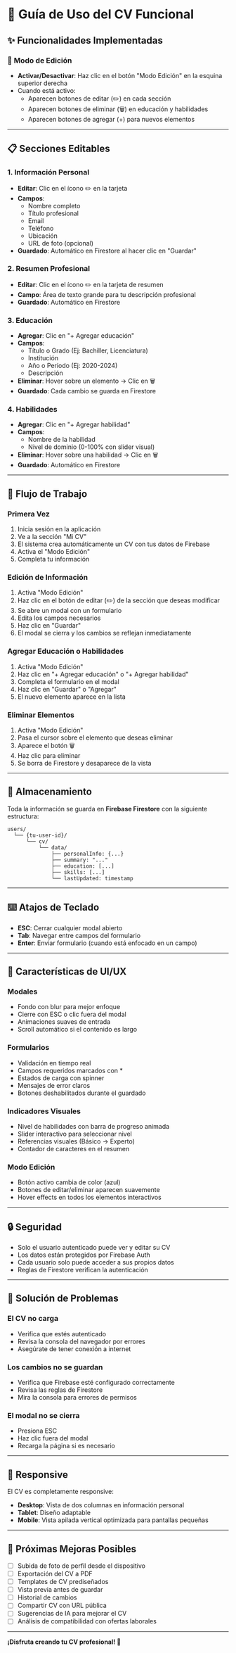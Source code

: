 # 📝 Guía de Uso del CV Funcional

## ✨ Funcionalidades Implementadas

### 🎯 **Modo de Edición**
- **Activar/Desactivar**: Haz clic en el botón "Modo Edición" en la esquina superior derecha
- Cuando está activo:
  - Aparecen botones de editar (✏️) en cada sección
  - Aparecen botones de eliminar (🗑️) en educación y habilidades
  - Aparecen botones de agregar (+) para nuevos elementos

---

## 📋 **Secciones Editables**

### 1. **Información Personal**
- **Editar**: Clic en el ícono ✏️ en la tarjeta
- **Campos**:
  - Nombre completo
  - Título profesional
  - Email
  - Teléfono
  - Ubicación
  - URL de foto (opcional)
- **Guardado**: Automático en Firestore al hacer clic en "Guardar"

### 2. **Resumen Profesional**
- **Editar**: Clic en el ícono ✏️ en la tarjeta de resumen
- **Campo**: Área de texto grande para tu descripción profesional
- **Guardado**: Automático en Firestore

### 3. **Educación**
- **Agregar**: Clic en "+ Agregar educación"
- **Campos**:
  - Título o Grado (Ej: Bachiller, Licenciatura)
  - Institución
  - Año o Período (Ej: 2020-2024)
  - Descripción
- **Eliminar**: Hover sobre un elemento → Clic en 🗑️
- **Guardado**: Cada cambio se guarda en Firestore

### 4. **Habilidades**
- **Agregar**: Clic en "+ Agregar habilidad"
- **Campos**:
  - Nombre de la habilidad
  - Nivel de dominio (0-100% con slider visual)
- **Eliminar**: Hover sobre una habilidad → Clic en 🗑️
- **Guardado**: Automático en Firestore

---

## 🔄 **Flujo de Trabajo**

### **Primera Vez**
1. Inicia sesión en la aplicación
2. Ve a la sección "Mi CV"
3. El sistema crea automáticamente un CV con tus datos de Firebase
4. Activa el "Modo Edición"
5. Completa tu información

### **Edición de Información**
1. Activa "Modo Edición"
2. Haz clic en el botón de editar (✏️) de la sección que deseas modificar
3. Se abre un modal con un formulario
4. Edita los campos necesarios
5. Haz clic en "Guardar"
6. El modal se cierra y los cambios se reflejan inmediatamente

### **Agregar Educación o Habilidades**
1. Activa "Modo Edición"
2. Haz clic en "+ Agregar educación" o "+ Agregar habilidad"
3. Completa el formulario en el modal
4. Haz clic en "Guardar" o "Agregar"
5. El nuevo elemento aparece en la lista

### **Eliminar Elementos**
1. Activa "Modo Edición"
2. Pasa el cursor sobre el elemento que deseas eliminar
3. Aparece el botón 🗑️
4. Haz clic para eliminar
5. Se borra de Firestore y desaparece de la vista

---

## 💾 **Almacenamiento**

Toda la información se guarda en **Firebase Firestore** con la siguiente estructura:

```
users/
  └── {tu-user-id}/
      └── cv/
          └── data/
              ├── personalInfo: {...}
              ├── summary: "..."
              ├── education: [...]
              ├── skills: [...]
              └── lastUpdated: timestamp
```

---

## ⌨️ **Atajos de Teclado**

- **ESC**: Cerrar cualquier modal abierto
- **Tab**: Navegar entre campos del formulario
- **Enter**: Enviar formulario (cuando está enfocado en un campo)

---

## 🎨 **Características de UI/UX**

### **Modales**
- Fondo con blur para mejor enfoque
- Cierre con ESC o clic fuera del modal
- Animaciones suaves de entrada
- Scroll automático si el contenido es largo

### **Formularios**
- Validación en tiempo real
- Campos requeridos marcados con *
- Estados de carga con spinner
- Mensajes de error claros
- Botones deshabilitados durante el guardado

### **Indicadores Visuales**
- Nivel de habilidades con barra de progreso animada
- Slider interactivo para seleccionar nivel
- Referencias visuales (Básico → Experto)
- Contador de caracteres en el resumen

### **Modo Edición**
- Botón activo cambia de color (azul)
- Botones de editar/eliminar aparecen suavemente
- Hover effects en todos los elementos interactivos

---

## 🔒 **Seguridad**

- Solo el usuario autenticado puede ver y editar su CV
- Los datos están protegidos por Firebase Auth
- Cada usuario solo puede acceder a sus propios datos
- Reglas de Firestore verifican la autenticación

---

## 🐛 **Solución de Problemas**

### **El CV no carga**
- Verifica que estés autenticado
- Revisa la consola del navegador por errores
- Asegúrate de tener conexión a internet

### **Los cambios no se guardan**
- Verifica que Firebase esté configurado correctamente
- Revisa las reglas de Firestore
- Mira la consola para errores de permisos

### **El modal no se cierra**
- Presiona ESC
- Haz clic fuera del modal
- Recarga la página si es necesario

---

## 📱 **Responsive**

El CV es completamente responsive:
- **Desktop**: Vista de dos columnas en información personal
- **Tablet**: Diseño adaptable
- **Mobile**: Vista apilada vertical optimizada para pantallas pequeñas

---

## 🎯 **Próximas Mejoras Posibles**

- [ ] Subida de foto de perfil desde el dispositivo
- [ ] Exportación del CV a PDF
- [ ] Templates de CV prediseñados
- [ ] Vista previa antes de guardar
- [ ] Historial de cambios
- [ ] Compartir CV con URL pública
- [ ] Sugerencias de IA para mejorar el CV
- [ ] Análisis de compatibilidad con ofertas laborales

---

**¡Disfruta creando tu CV profesional! 🚀**

